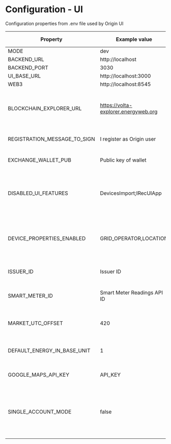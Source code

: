 # Configuration - UI

<p>Configuration properties from .env file used by Origin UI</p>

| Property                     | Example value                        | Additional description                                                                                     |
| ---------------------------- | ------------------------------------ | ---------------------------------------------------------------------------------------------------------- |
| MODE                         | dev                                  |
| BACKEND_URL                  | http://localhost                     |
| BACKEND_PORT                 | 3030                                 |
| UI_BASE_URL                  | http://localhost:3000                |
| WEB3                         | http://localhost:8545                |
| BLOCKCHAIN_EXPLORER_URL      | https://volta-explorer.energyweb.org | URL of service allowing to examine blockchain transactions from the platform                               |
| REGISTRATION_MESSAGE_TO_SIGN | I register as Origin user            | Registration message used by Metamask                                                                      |
| EXCHANGE_WALLET_PUB          | Public key of wallet                 | Public key for platform's exchange wallet                                                                  |
| DISABLED_UI_FEATURES         | DevicesImport;IRecUIApp              | All available feature flags are listed in `@energyweb/utils-general` package as `OriginFeature` enum.      |
| DEVICE_PROPERTIES_ENABLED    | GRID_OPERATOR,LOCATION               | Parts of device data that are used for creating and filtering devices. Used by `DeviceSelectors` component |
| ISSUER_ID                    | Issuer ID                            | Identifier for Issuer-specific devices                                                                     |
| SMART_METER_ID               | Smart Meter Readings API ID          | Identifier for smart meter connected to device                                                             |
| MARKET_UTC_OFFSET            | 420                                  | UTC offset for keeping precise time of trade in market timezone                                            |
| DEFAULT_ENERGY_IN_BASE_UNIT  | 1                                    | Default amount of energy in platform's energy unit                                                         |
| GOOGLE_MAPS_API_KEY          | API_KEY                              | Used for displaying device location on map                                                                  |
| SINGLE_ACCOUNT_MODE          | false                                | Specifies the allowance for users to select between Trade Accounts on device creation and certificate request  
